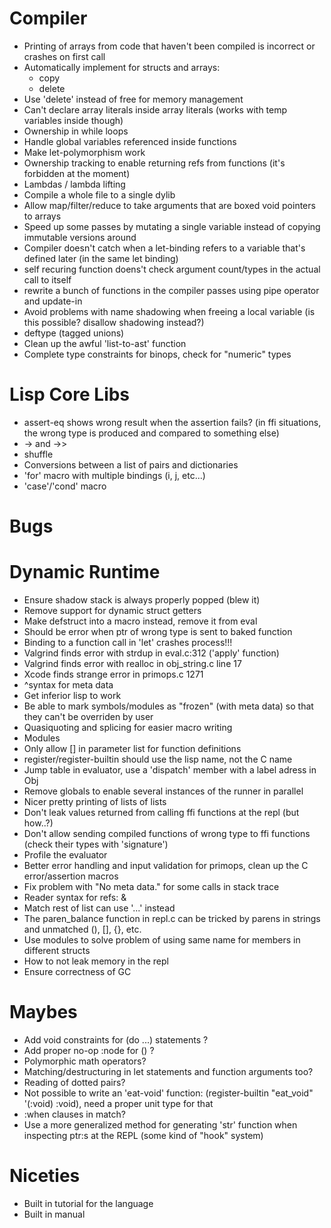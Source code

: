 # Compiler 
  - Printing of arrays from code that haven't been compiled is incorrect or crashes on first call
  - Automatically implement for structs and arrays:
	 - copy
	 - delete
  - Use 'delete' instead of free for memory management
  - Can't declare array literals inside array literals (works with temp variables inside though)
  - Ownership in while loops
  - Handle global variables referenced inside functions
  - Make let-polymorphism work
  - Ownership tracking to enable returning refs from functions (it's forbidden at the moment)
  - Lambdas / lambda lifting
  - Compile a whole file to a single dylib
  - Allow map/filter/reduce to take arguments that are boxed void pointers to arrays
  - Speed up some passes by mutating a single variable instead of copying immutable versions around
  - Compiler doesn't catch when a let-binding refers to a variable that's defined later (in the same let binding)
  - self recuring function doens't check argument count/types in the actual call to itself
  - rewrite a bunch of functions in the compiler passes using pipe operator and update-in
  - Avoid problems with name shadowing when freeing a local variable (is this possible? disallow shadowing instead?)
  - deftype (tagged unions)
  - Clean up the awful 'list-to-ast' function
  - Complete type constraints for binops, check for "numeric" types

# Lisp Core Libs
  - assert-eq shows wrong result when the assertion fails? (in ffi situations, the wrong type is produced and compared to something else)
  - -> and ->>
  - shuffle
  - Conversions between a list of pairs and dictionaries
  - 'for' macro with multiple bindings (i, j, etc...)
  - 'case'/'cond' macro

# Bugs
  
  
# Dynamic Runtime
  - Ensure shadow stack is always properly popped (blew it)
  - Remove support for dynamic struct getters
  - Make defstruct into a macro instead, remove it from eval
  - Should be error when ptr of wrong type is sent to baked function
  - Binding to a function call in 'let' crashes process!!!
  - Valgrind finds error with strdup in eval.c:312 ('apply' function)
  - Valgrind finds error with realloc in obj_string.c line 17
  - Xcode finds strange error in primops.c 1271
  - ^syntax for meta data
  - Get inferior lisp to work
  - Be able to mark symbols/modules as "frozen" (with meta data) so that they can't be overriden by user
  - Quasiquoting and splicing for easier macro writing
  - Modules
  - Only allow [] in parameter list for function definitions
  - register/register-builtin should use the lisp name, not the C name 
  - Jump table in evaluator, use a 'dispatch' member with a label adress in Obj
  - Remove globals to enable several instances of the runner in parallel
  - Nicer pretty printing of lists of lists
  - Don't leak values returned from calling ffi functions at the repl (but how..?)
  - Don't allow sending compiled functions of wrong type to ffi functions (check their types with 'signature')
  - Profile the evaluator
  - Better error handling and input validation for primops, clean up the C error/assertion macros
  - Fix problem with "No meta data." for some calls in stack trace
  - Reader syntax for refs: &
  - Match rest of list can use '...' instead
  - The paren_balance function in repl.c can be tricked by parens in strings and unmatched (), [], {}, etc.
  - Use modules to solve problem of using same name for members in different structs
  - How to not leak memory in the repl
  - Ensure correctness of GC

# Maybes
  - Add void constraints for (do ...) statements ?
  - Add proper no-op :node for () ?
  - Polymorphic math operators?
  - Matching/destructuring in let statements and function arguments too?
  - Reading of dotted pairs?
  - Not possible to write an 'eat-void' function: (register-builtin "eat_void" '(:void) :void), need a proper unit type for that
  - :when clauses in match?
  - Use a more generalized method for generating 'str' function when inspecting ptr:s at the REPL (some kind of "hook" system)

# Niceties
  - Built in tutorial for the language
  - Built in manual
